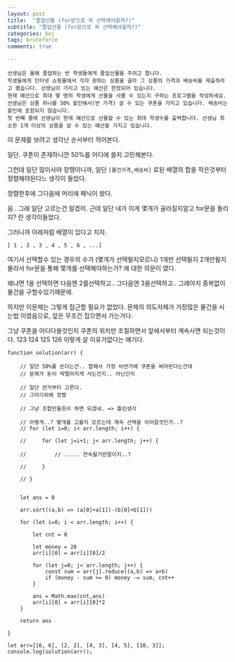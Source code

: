 ```yaml
---
layout: post
title:  "졸업선물 (for문으로 꼭 선택해야할까?)"
subtitle: "졸업선물 (for문으로 꼭 선택해야할까?)"
categories: boj
tags: bruteforce
comments: true

---
```


```
선생님은 올해 졸업하는 반 학생들에게 졸업선물을 주려고 합니다.
학생들에게 인터넷 쇼핑몰에서 각자 원하는 상품을 골라 그 상품의 가격과 배송비를 제출하라 고 했습니다. 선생님이 가지고 있는 예산은 한정되어 있습니다.
현재 예산으로 최대 몇 명의 학생에게 선물을 사줄 수 있는지 구하는 프로그램을 작성하세요. 선생님은 상품 하나를 50% 할인해서(반 가격) 살 수 있는 쿠폰을 가지고 있습니다. 배송비는 할인에 포함되지 않습니다.
첫 번째 줄에 선생님이 현재 예산으로 선물할 수 있는 최대 학생수를 출력합니다. 선생님 최소한 1개 이상의 상품을 살 수 있는 예산을 가지고 있습니다.
```

이 문제를 보려고 생각난 순서부터 적어본다.

일단. 쿠폰이 존재하니깐 50%를 어디에 쓸지 고민해본다.

그런데 일단 많이사야 장땡이니까, 일단 `[물건가격,배송비]` 로된 배열의 합을 작은것부터 정렬해야된다느 생각이 들었다.

정렬한후에 그다음에 머리에 패닉이 왔다.

음.. 그래 일단 고르는건 알겠어. 근데 일단 내가 이게 몇개가 골라질지알고 for문을 돌리지? 란 생각이들었다.

그러니까 아래처럼 배열이 있다고 치자. 

```
[ 1 , 2 , 3 , 4 , 5 , 6 , ...]
```

여기서 선택할수 있는 경우의 수가 (몇개가 선택될지모르니) 1개만 선택될지 2개만될지 몰라서 for문을 통해 몇개를 선택해야하는가? 에 대한 의문이 였다.

왜냐면 1을 선택하면 다음엔 2를선택하고.. 그다음엔 3을선택하고.. 그래야지 중복없이 물건을 구할수있기때문에.

하지만 이문제는 그렇게 접근할 필요가 없었다. 문제의 의도자체가 가장많은 물건을 사는법 이였음으로, 앞은 무조건 집으면서 가는거다.

그냥 쿠폰을 어디다쓸것인지 쿠폰의 위치만 조절하면서 앞에서부터 계속사면 되는것이다. 123 124 125 126 이렇게 살 이유가없다는 얘기다.

```
function solution(arr) {

    // 일단 50%를 쓴다는건.. 합해서 가장 비싼거에 쿠폰을 써야된다는건데
    // 문제가 돈이 딱떨어지게 사는건지.. 아닌건지

    // 일단 싼거부터 고른다.
    // 그러기위해 정렬

    // 그냥 조합만들듯이 하면 되겠네. => 틀린생각

    // 어떻게..? 몇개를 고를지 모르는데 계속 선택을 이어갈것인가..?
    // for (let i=0; i< arr.length; i++) {
        
    //     for (let j=i+1; j< arr.length; j++) {
            
    //         // ..... 연속될거란말이지..?

    //     }

    // }    


    let ans = 0
    
    arr.sort((a,b) => (a[0]+a[1])-(b[0]+b[1]))
    
    for (let i=0; i < arr.length; i++) {
        
        let cnt = 0
        
        let money = 28
        arr[i][0] = arr[i][0]/2
        
        for (let j=0; j< arr.length; j++) {
            const sum = arr[j].reduce((a,b) => a+b)
            if (money - sum >= 0) money -= sum, cnt++
        }

        ans = Math.max(cnt,ans)
        arr[i][0] = arr[i][0]*2
    }

    return ans

}   

let arr=[[6, 6], [2, 2], [4, 3], [4, 5], [10, 3]];
console.log(solution(arr));
```